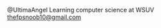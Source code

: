 @UltimaAngel
Learning computer science at WSUV
thefpsnoob10@gmail.com

<!---
UltimaAngel/UltimaAngel is a ✨ special ✨ repository because its `README.md` (this file) appears on your GitHub profile.
You can click the Preview link to take a look at your changes.
--->
